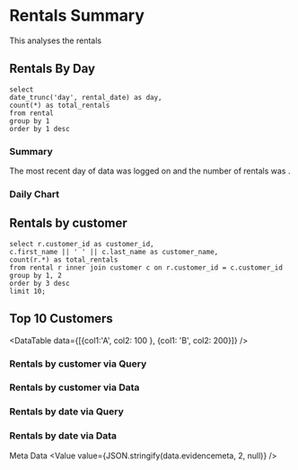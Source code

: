 # Rentals Summary

This analyses the rentals

## Rentals By Day

```rentals_by_day
select
date_trunc('day', rental_date) as day, 
count(*) as total_rentals 
from rental 
group by 1
order by 1 desc
```

### Summary
The most recent day of data was logged on <Value data={data.rentals_by_day} fmt=date/> and the number of rentals was <Value data={data.rentals_by_day} column="total_rentals"/>.

### Daily Chart

<LineChart 
    data={data.rentals_by_day} 
    x=day 
    y=total_rentals
/>

## Rentals by customer

```rentals_by_customer
select r.customer_id as customer_id,
c.first_name || ' ' || c.last_name as customer_name, 
count(r.*) as total_rentals
from rental r inner join customer c on r.customer_id = c.customer_id
group by 1, 2         
order by 3 desc
limit 10;
```
## Top 10 Customers


<DataTable data={[{col1:'A', col2: 100 }, {col1: 'B', col2: 200}]} />

### Rentals by customer via Query
<DataTable queryID=rentals_by_customer />

### Rentals by customer via Data
<DataTable data={data.rentals_by_customer} /> <!-- this has to continue to work thing -->


### Rentals by date via Query
<DataTable queryID='rentals_by_day' /> <!-- maybe abandon --> 

### Rentals by date via Data
<DataTable data={data.rentals_by_day} />

Meta Data
<Value value={JSON.stringify(data.evidencemeta, 2, null)} />


<br/>

